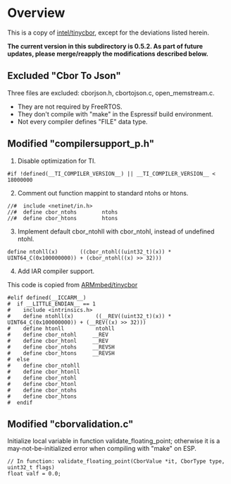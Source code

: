 # Overview

This is a copy of [intel/tinycbor](https://github.com/intel/tinycbor), except for the deviations listed herein.

**The current version in this subdirectory is 0.5.2. As part of future updates, please merge/reapply the modifications described below.**

## Excluded "Cbor To Json"

Three files are excluded: cborjson.h, cbortojson.c, open_memstream.c. 

- They are not required by FreeRTOS.
- They don't compile with "make" in the Espressif build environment.
- Not every compiler defines "FILE" data type.

## Modified "compilersupport_p.h"

1. Disable optimization for TI.

```
#if !defined(__TI_COMPILER_VERSION__) || __TI_COMPILER_VERSION__ < 18000000
```

2. Comment out function mappint to standard ntohs or htons.

```
//#  include <netinet/in.h>
//#  define cbor_ntohs        ntohs
//#  define cbor_htons        htons
```

3. Implement default cbor_ntohll with cbor_ntohl, instead of undefined ntohl.

```
define ntohll(x)       ((cbor_ntohl((uint32_t)(x)) * UINT64_C(0x100000000)) + (cbor_ntohl((x) >> 32)))
```

4. Add IAR compiler support.

This code is copied from [ARMmbed/tinycbor](https://github.com/ARMmbed/tinycbor/blob/master/src/compilersupport_p.h)

```
#elif defined(__ICCARM__)
#  if __LITTLE_ENDIAN__ == 1
#    include <intrinsics.h>
#    define ntohll(x)       ((__REV((uint32_t)(x)) * UINT64_C(0x100000000)) + (__REV((x) >> 32)))
#    define htonll          ntohll
#    define cbor_ntohl     __REV
#    define cbor_htonl     __REV
#    define cbor_ntohs     __REVSH
#    define cbor_htons     __REVSH
#  else
#    define cbor_ntohll
#    define cbor_htonll
#    define cbor_ntohl
#    define cbor_htonl
#    define cbor_ntohs
#    define cbor_htons
#  endif
```

## Modified "cborvalidation.c"

Initialize local variable in function validate_floating_point; otherwise it is a may-not-be-initialized error when compiling with "make" on ESP.
```
// In function: validate_floating_point(CborValue *it, CborType type, uint32_t flags)
float valf = 0.0;
```
